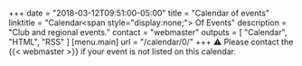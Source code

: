 +++
date = "2018-03-12T09:51:00-05:00"
title = "Calendar of events"
linktitle = "Calendar<span style=\"display:none;\"> Of Events</span>"
description = "Club and regional events."
contact = "webmaster"
outputs = [ "Calendar", "HTML", "RSS" ]
[menu.main]
url = "/calendar/0/"
+++
:warning: Please contact the {{< webmaster >}}
if your event is not listed on this calendar.

